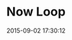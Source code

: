 ---
layout: lab-single.hbs
title: Now Loop
date: 2015-09-02 17:30:12
imgName: now
tags:
  - now
description: Draw a line connecting the current year-month-day-hour-minute-second-millisecond. Aided by code, it is possible to animate in the <a href="https://www.newscientist.com/article/mg22530030.500-the-time-illusion-how-your-brain-creates-now/" target="_blank">"now"</a>, what does this mean for animation?. This sketch is a starting point for considering not only "real-time" animation, but (perhaps more interesting), explore that ephemeral state in flux where all that one has accumulated in life suddenly has a chance to act upon oneself, the rational mind has no time to consider anymore, the "now" is like an epic collision of all that we are, yet it manifests itself organized, mundane, often irrelevant.
---